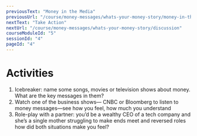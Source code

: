 ```yaml
---
previousText: "Money in the Media"
previousUrl: "/course/money-messages/whats-your-money-story/money-in-the-media"
nextText: "Take Action"
nextUrl: "/course/money-messages/whats-your-money-story/discussion"
courseModuleId: "5"
sessionId: "4"
pageId: "4"
---
```



# Activities
1. Icebreaker: name some songs, movies or television shows about money. What are the key messages in them? 
2. Watch one of the business shows— CNBC or Bloomberg to listen to money messages—see how you feel, how much you understand
3. Role-play with a partner: you’d be a wealthy CEO of a tech company and she’s a single mother struggling to make ends meet and reversed roles how did both situations make you feel?
